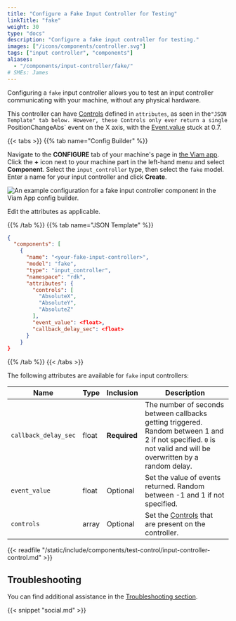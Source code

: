 ```yaml
---
title: "Configure a Fake Input Controller for Testing"
linkTitle: "fake"
weight: 30
type: "docs"
description: "Configure a fake input controller for testing."
images: ["/icons/components/controller.svg"]
tags: ["input controller", "components"]
aliases:
  - "/components/input-controller/fake/"
# SMEs: James
---
```


Configuring a `fake` input controller allows you to test an input controller communicating with your machine, without any physical hardware.

This controller can have [Controls](../#control-field) defined in `attributes`, as seen in the`"JSON Template" tab below.
However, these Controls only ever return a single `PositionChangeAbs` event on the X axis, with the [Event.value](../#event-object) stuck at 0.7.

{{< tabs >}}
{{% tab name="Config Builder" %}}

Navigate to the **CONFIGURE** tab of your machine's page in [the Viam app](https://app.viam.com).
Click the **+** icon next to your machine part in the left-hand menu and select **Component**.
Select the `input_controller` type, then select the `fake` model.
Enter a name for your input controller and click **Create**.

![An example configuration for a fake input controller component in the Viam App config builder.](/components/input-controller/fake-input-controller-ui-config.png)

Edit the attributes as applicable.

{{% /tab %}}
{{% tab name="JSON Template" %}}

```json {class="line-numbers linkable-line-numbers"}
{
  "components": [
    {
      "name": "<your-fake-input-controller>",
      "model": "fake",
      "type": "input_controller",
      "namespace": "rdk",
      "attributes": {
        "controls": [
          "AbsoluteX",
          "AbsoluteY",
          "AbsoluteZ"
        ],
        "event_value": <float>,
        "callback_delay_sec": <float>
      }
    }
}
```

{{% /tab %}}
{{< /tabs >}}

The following attributes are available for `fake` input controllers:

<!-- prettier-ignore -->
| Name | Type | Inclusion | Description |
| ---- | ---- | --------- | ----------- |
| `callback_delay_sec` | float | **Required** | The number of seconds between callbacks getting triggered. Random between 1 and 2 if not specified. `0` is not valid and will be overwritten by a random delay. |
| `event_value` | float | Optional | Set the value of events returned. Random between -1 and 1 if not specified. |
| `controls` | array | Optional | Set the [Controls](../#control-field) that are present on the controller. |

{{< readfile "/static/include/components/test-control/input-controller-control.md" >}}

## Troubleshooting

You can find additional assistance in the [Troubleshooting section](/appendix/troubleshooting/).

{{< snippet "social.md" >}}
